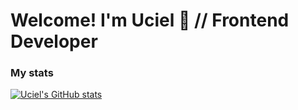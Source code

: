 # Welcome! I'm Uciel 👾 // Frontend Developer






### My stats
[![Uciel's GitHub stats](https://github-readme-stats.vercel.app/api?username=ucielsola)](https://github.com/anuraghazra/github-readme-stats)
